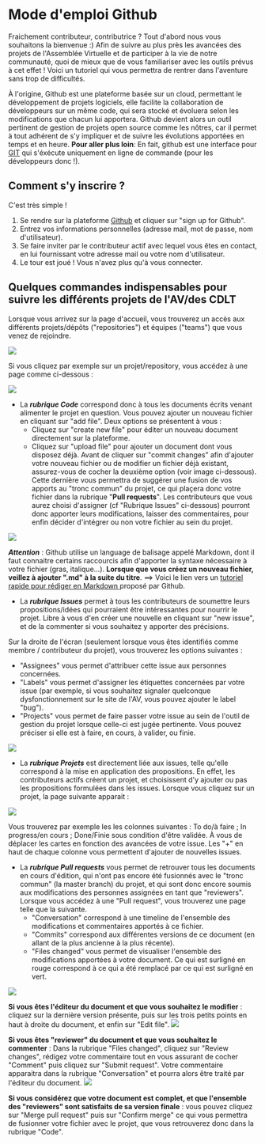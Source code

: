 # Mode d'emploi Github

Fraichement contributeur, contributrice ? 
Tout d'abord nous vous souhaitons la bienvenue :) 
Afin de suivre au plus près les avancées des projets de l'Assemblée Virtuelle et de participer à la vie de notre communauté, quoi de mieux que de vous familiariser avec les outils prévus à cet effet ! 
Voici un tutoriel qui vous permettra de rentrer dans l'aventure sans trop de difficultés.

À l'origine, Github est une plateforme basée sur un cloud, permettant le développement de projets logiciels, elle facilite la collaboration de développeurs sur un même code, qui sera stocké et évoluera selon les modifications que chacun lui apportera. 
Github devient alors un outil pertinent de gestion de projets open source comme les nôtres, car il permet à tout adhérent de s'y impliquer et de suivre les évolutions apportées en temps et en heure. 
**Pour aller plus loin**: En fait, github est une interface pour [GIT](https://git-scm.com/docs/gittutorial) qui s'éxécute uniquement en ligne de commande (pour les développeurs donc !).

## Comment s'y inscrire ?

C'est très simple ! 
1. Se rendre sur la plateforme [Github](https://github.com/) et cliquer sur "sign up for Github".
2. Entrez vos informations personnelles (adresse mail, mot de passe, nom d'utilisateur).
3. Se faire inviter par le contributeur actif avec lequel vous êtes en contact, en lui fournissant votre adresse mail ou votre nom d'utilisateur. 
4. Le tour est joué ! Vous n'avez plus qu'à vous connecter.

## Quelques commandes indispensables pour suivre les différents projets de l'AV/des CDLT

Lorsque vous arrivez sur la page d'accueil, vous trouverez un accès aux différents projets/dépôts ("repositories") et équipes ("teams") que vous venez de rejoindre. 

![](https://pad.lescommuns.org/uploads/upload_5813a5b0ea46fa97c5d060746e4ca82e.png)

Si vous cliquez par exemple sur un projet/repository, vous accédez à une page comme ci-dessous : 

![](https://pad.lescommuns.org/uploads/upload_ff3d1a92a681008c33b14acc432411fe.png)

* La **_rubrique Code_** correspond donc à tous les documents écrits venant alimenter le projet en question. Vous pouvez ajouter un nouveau fichier en        cliquant sur "add file". Deux options se présentent à vous : 
  - Cliquez sur "create new file" pour éditer un nouveau document directement sur la plateforme.
  - Cliquez sur "upload file" pour ajouter un document dont vous disposez déjà.
Avant de cliquer sur "commit changes" afin d'ajouter votre nouveau fichier ou de modifier un fichier déjà existant, assurez-vous de cocher la deuxième option (voir image ci-dessous). Cette dernière vous permettra de suggérer une fusion de vos apports au "tronc commun" du projet, ce qui plaçera donc votre fichier dans la rubrique "**Pull requests**". Les contributeurs que vous aurez choisi d'assigner (cf "Rubrique Issues" ci-dessous) pourront donc apporter leurs modifications, laisser des commentaires, pour enfin décider d'intégrer ou non votre fichier au sein du projet. 

![](https://pad.lescommuns.org/uploads/upload_f45c6389f4044aa9f5c8cc2fe0283a62.png)


**_Attention_** : Github utilise un language de balisage appelé Markdown, dont il faut connaitre certains raccourcis afin d'apporter la syntaxe nécessaire à votre fichier (gras, italique...). **Lorsque que vous créez un nouveau fichier, veillez à ajouter ".md" à la suite du titre**. ==> Voici le lien vers un [tutoriel rapide pour rédiger en Markdown ](https://guides.github.com/features/mastering-markdown/) proposé par Github.


* La **_rubrique Issues_** permet à tous les contributeurs de soumettre leurs propositions/idées qui pourraient être intéressantes pour nourrir le projet. Libre à vous d'en créer une nouvelle en cliquant sur "new issue", et de la commenter si vous souhaitez y apporter des précisions. 

Sur la droite de l'écran (seulement lorsque vous êtes identifiés comme membre / contributeur du projet), vous trouverez les options suivantes : 
  - "Assignees" vous permet d'attribuer cette issue aux personnes concernées.
  - "Labels" vous permet d'assigner les étiquettes concernées par votre issue (par exemple, si vous souhaitez signaler quelconque dysfonctionnement sur le site de l'AV, vous pouvez ajouter le label "bug").
  - "Projects" vous permet de faire passer votre issue au sein de l'outil de gestion du projet lorsque celle-ci est jugée pertinente. Vous pouvez préciser si elle est à faire, en cours, à valider, ou finie. 
  
![](https://pad.lescommuns.org/uploads/upload_63d8413d1ff5b43588a16bf3f179013a.png)


* La **_rubrique Projets_** est directement liée aux issues, telle qu'elle correspond à la mise en application des propositions. En effet, les contributeurs actifs créent un projet, et choisissent d'y ajouter ou pas les propositions formulées dans les issues. Lorsque vous cliquez sur un projet, la page suivante apparait : 

![](https://pad.lescommuns.org/uploads/upload_3515d43fadf06ebd5de079c45065f9f3.png)

Vous trouverez par exemple les les colonnes suivantes : To do/à faire ; In progress/en cours ; Done/Finie sous condition d'être validée. À vous de déplacer les cartes en fonction des avancées de votre issue. 
Les "+" en haut de chaque colonne vous permettent d'ajouter de nouvelles issues. 


* La **_rubrique Pull requests_** vous permet de retrouver tous les documents en cours d'édition, qui n'ont pas encore été fusionnés avec le "tronc commun" (la master branch) du projet, et qui sont donc encore soumis aux modifications des personnes assignées en tant que "reviewers". Lorsque vous accédez à une "Pull request", vous trouverez une page telle que la suivante.
  - "Conversation" correspond à une timeline de l'ensemble des modifications et commentaires apportés à ce fichier.
  - "Commits" correspond aux différentes versions de ce document (en allant de la plus ancienne à la plus récente). 
  - "Files changed" vous permet de visualiser l'ensemble des modifications apportées à votre document. Ce qui est surligné en rouge correspond à ce qui a été remplacé par ce qui est surligné en vert. 

![](https://pad.lescommuns.org/uploads/upload_e1e31f5ae1dc55c697b698b631e6ded2.png)

**Si vous êtes l'éditeur du document et que vous souhaitez le modifier** : cliquez sur la dernière version présente, puis sur les trois petits points en haut à droite du document, et enfin sur "Edit file".
![](https://pad.lescommuns.org/uploads/upload_a406622076f20f910c71bc6653ae608f.png)

**Si vous êtes "reviewer" du document et que vous souhaitez le commenter** : Dans la rubrique "Files changed", cliquez sur "Review changes", rédigez votre commentaire tout en vous assurant de cocher "Comment" puis cliquez sur "Submit request". Votre commentaire apparaitra dans la rubrique "Conversation" et pourra alors être traité par l'éditeur du document. 
![](https://pad.lescommuns.org/uploads/upload_9a74b6ff89117f64f37c628b55f1410d.png)

**Si vous considérez que votre document est complet, et que l'ensemble des "reviewers" sont satisfaits de sa version finale** :  vous pouvez cliquez sur "Merge pull request" puis sur "Confirm merge" ce qui vous permettra de fusionner votre fichier avec le projet, que vous retrouverez donc dans la rubrique "Code". 
